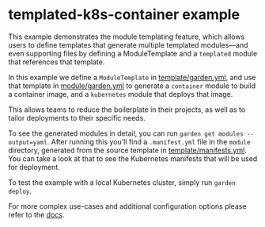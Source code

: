 # templated-k8s-container example

This example demonstrates the module templating feature, which allows users to define templates that generate multiple templated modules—and even supporting files by defining a ModuleTemplate and a `templated` module that references that template.

In this example we define a `ModuleTemplate` in [template/garden.yml](template/garden.yml), and use that template in [module/garden.yml](module/garden.yml) to generate a `container` module to build a container image, and a `kubernetes` module that deploys that image.

This allows teams to reduce the boilerplate in their projects, as well as to tailor deployments to their specific needs.

To see the generated modules in detail, you can run `garden get modules --output=yaml`. After running this you'll find a `.manifest.yml` file in the `module` directory, generated from the source template in [template/manifests.yml](template/manifests.yml). You can take a look at that to see the Kubernetes manifests that will be used for deployment.

To test the example with a local Kubernetes cluster, simply run `garden deploy`.

For more complex use-cases and additional configuration options please refer to the [docs](https://docs.garden.io/using-garden/module-templates).
